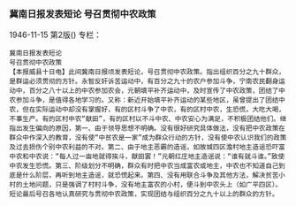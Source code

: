 ### 冀南日报发表短论  号召贯彻中农政策

1946-11-15
第2版()
专栏：

    冀南日报发表短论
    号召贯彻中农政策
    【本报威县十日电】此间冀南日报顷发表短论，号召贯彻中农政策。指出组织百分之九十群众，是群运必须贯彻的方针。永智反奸诉苦运动中，有百分之九十的农户参加斗争，宁南农民翻身运动中，百分之八十以上的中农参加农会，元朝填平补齐运动中，及时宣传了中农政策，团结了中农参加斗争，是值得各地学习的。又称：新近开始填平补齐运动的某些地区，虽曾提出了团结中农，但在实际运动中却没有掌握好，有的区村斗争了中农，有的区村中农，生恐慌，大吃大喝，不事生产。有的区村中农“献田”，有的区村以不斗中农、中农安心为满足，不积极团结他们。继指出发生偏向的原因，第一、由于领导思想不明确。没有很好研究具体做法，没有把中农政策在群众中作深入的教育，没有使“中贫农是一家”成为群众行动的方针，没有使中农认识我们的政策及过去损伤个别中农利益的不对。第二、由于地主恶霸的造谣，如故城四区澹村地主造谣恐吓富中农和中农说：“每人过一亩地就得挨斗，献田罢！”元朝红庄地主造谣说：“谁有就斗谁。”致使中农发生恐慌。第三、阶级划分不明确，群众有时把中农当成富农或地主，中农也不知道自己到底是什么阶层，再听到地主造谣，就恐慌起来。第四、没有用联合斗争及其他方法，解决贫苦小村的土地问题，只是强调了村村斗争，没有地主富农的小村，便斗到中农头上（如广平四区）。短论最后号召各地认真研究与贯彻中农政策，实现团结与组织百分之九十以上的群众的方针。
